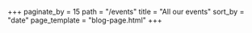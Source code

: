 +++
paginate_by = 15
path = "/events"
title = "All our events"
sort_by = "date"
page_template = "blog-page.html"
+++
